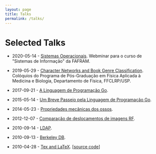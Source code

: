 ```yaml
---
layout: page
title: Talks
permalink: /talks/
---
```


# Selected Talks

- 2020-05-14 - [Sistemas Operacionais](https://drive.google.com/open?id=1sg6gms6GgUUl7f0Ia61bky50pYMpzw78).
  Webminar para o curso de "Sistemas de Informação" da FAFRAM.

- 2019-05-29 - [Character Networks and Book Genre Classification](https://speakerdeck.com/ajholanda/character-networks-and-book-genre-classification). Colóquios do Programa de Pós-Graduação em Física Aplicada à Medicina e Biologia, Departamento de Física, FFCLRP/USP.

- 2017-09-21 - [A Linguagem de Programação Go](https://speakerdeck.com/ajholanda/a-linguagem-de-programacao-go).

- 2015-05-14 - [Um Breve Passeio pela Linguagem de Programação Go](https://go-talks.appspot.com/github.com/ajholanda/gotour/tour.slide#1).

- 2014-05-23 - [Propriedades mecânicas dos ossos](https://speakerdeck.com/ajholanda/propriedades-mecanicas-dos-ossos).

- 2012-12-07 - [Comparação de deslocamentos de imagens RF](https://speakerdeck.com/ajholanda/comparacao-de-deslocamentos-de-imagens-rf).

- 2010-09-14 - [LDAP](https://speakerdeck.com/ajholanda/ldap).

- 2010-09-13 - [Berkeley DB](https://speakerdeck.com/ajholanda/berkeleydb).

- 2010-04-28 - [Tex and LaTeX](https://speakerdeck.com/ajholanda/tex-and-latex). [[source code](https://github.com/ajholanda/tex-latex-presentation)]
